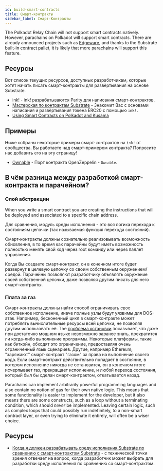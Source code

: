 ```yaml
---
id: build-smart-contracts
title: Смарт-контракты
sidebar_label: Смарт-Контракты
---
```


The Polkadot Relay Chain will not support smart contracts natively. However, parachains on Polkadot will support smart contracts. There are already announced projects such as [Edgeware](https://edgewa.re), and thanks to the Substrate built-in [contract pallet](https://crates.parity.io/pallet_contracts/index.html), it is likely that more parachains will support this feature.

## Ресурсы

Вот список текущих ресурсов, доступных разработчикам, которые хотят начать писать смарт-контракты для развёртывания на основе Substrate.

- [ink!](https://github.com/paritytech/ink) - ink! разрабатываются Parity для написания смарт-контрактов.
- [Мастерская по контрактам Substrate](https://substrate.dev/substrate-contracts-workshop/#/) - Знакомит Вас с основами написания и развёртывания токена ERC20 с помощью `ink!`.
- [Using Smart Contracts on Polkadot and Kusama](https://www.youtube.com/watch?v=fKHkFBXaUxQ&list=PLOyWqupZ-WGuAuS00rK-pebTMAOxW41W8&index=6)

## Примеры

Ниже собраны некоторые примеры смарт-контрактов на `ink!` от сообщества. Вы работаете над смарт-примером контракта? Попросите нас добавить его на эту страницу!

- [Ownable](https://github.com/JesseAbram/foRust/) - Порт контракта OpenZeppelin - `Ownable`.

## В чём разница между разработкой смарт-контракта и парачейном?

### Слой абстракции

When you write a smart contract you are creating the instructions that will be deployed and associated to a specific chain address.

Для сравнения, модуль среды исполнения - это вся логика перехода к состояниям цепочки (так называемая функция перехода состояний).

Смарт-контракты должны сознательно реализовывать возможность обновления, в то время как парачейны будут иметь возможность полностью менять свой код через root команду или через паллет управления.

Когда Вы создаете смарт-контракт, он в конечном итоге будет развернут в целевую цепочку со своим собственным окружением/средой. Парачейны позволяют разработчику объявлять окружение своей собственной цепочки, даже позволяя другим писать для него смарт-контракты.

### Плата за газ

Смарт-контракты должны найти способ ограничивать свое собственное исполнение, иначе полные узлы будут уязвимы для DOS-атак. Например, бесконечный цикл в смарт-контракте может потреблять вычислительные ресурсы всей цепочки, не позволяя другим использовать её. The [проблема остановки](https://en.wikipedia.org/wiki/Halting_problem) показывает, что даже при достаточно мощном языке невозможно заранее знать, прекратится ли когда-либо выполнение программы. Некоторые платформы, такие как биткойн, обходят это ограничение, предоставляя очень ограниченный язык сценариев. Другие, например Ethereum, "заряжают" смарт-контракт "газом" за права на выполнение своего кода. Если смарт-контракт действительно попадает в состояние, в котором исполнение никогда не остановится, он в конечном итоге исчерпывает газ, прекращает исполнение, и любой переход состояния, который был бы сделан смарт-контрактом, откатывается назад.

Parachains can implement arbitrarily powerful programming languages and also contain no notion of gas for their own native logic. This means that some functionality is easier to implement for the developer, but it also means there are some constructs, such as a loop without a terminating condition, which should _never_ be implemented. Leaving certain logic, such as complex loops that could possibly run indefinitely, to a non-smart contract layer, or even trying to eliminate it entirely, will often be a wiser choice.

## Ресурсы

- [Когда я должен разрабатывать среду исполнения Substrate по сравнению с смарт-контрактом Substrate](https://stackoverflow.com/a/56041305) - с технической точки зрения отвечает на вопрос, когда разработчик может выбрать для разработки среду исполнения по сравнению со смарт-контрактом.
